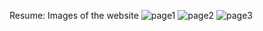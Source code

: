 Resume: Images of the website
![page1](https://user-images.githubusercontent.com/52280602/130128586-1031ffe3-bbb4-4119-9474-2e00c8f1fb10.JPG)
![page2](https://user-images.githubusercontent.com/52280602/130128592-68bede96-50dd-47b6-9572-ce2112db25f6.JPG)
![page3](https://user-images.githubusercontent.com/52280602/130128595-2ec39b91-769a-4d07-adf5-8a485a191618.JPG)
